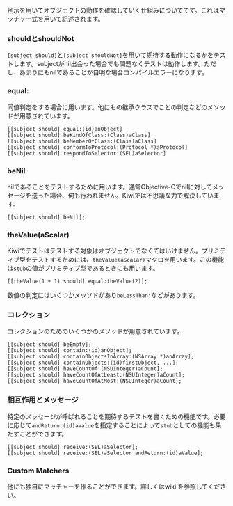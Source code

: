 例示を用いてオブジェクトの動作を確認していく仕組みについてです。これはマッチャー式を用いて記述されます。

### shouldとshouldNot

` [subject should] `と` [subject shouldNot] `を用いて期待する動作になるかをテストします。subjectがnil出会った場合でも問題なくテストは動作します。ただし、あまりにもnilであることが自明な場合コンパイルエラーになります。


### equal:

同値判定をする場合に用います。他にもの継承クラスでことの判定などのメソッドが用意されています。

```
[[subject should] equal:(id)anObject]
[[subject should] beKindOfClass:(Class)aClass]
[[subject should] beMemberOfClass:(Class)aClass]
[[subject should] conformToProtocol:(Protocol *)aProtocol]
[[subject should] respondToSelector:(SEL)aSelector]
```

### beNil

nilであることをテストするために用います。通常Objective-Cでnilに対してメッセージを送った場合、何も行われません。Kiwiでは不思議な力で解決しています。

```
[[subject should] beNil];
```


### theValue(aScalar)

Kiwiでテストはテストする対象はオブジェクトでなくてはいけません。プリミティブ型をテストするためには、`theValue(aScalar)`マクロを用います。この機能は`stub`の値がプリミティブ型であるときにも用います。

```
[[theValue(1 + 1) should] equal:theValue(2)];
```

数値の判定にはいくつかメッソドがあり`beLessThan:`などがあります。

### コレクション

コレクションのためのいくつかのメソッドが用意されています。

```
[[subject should] beEmpty];
[[subject should] contain:(id)anObject];
[[subject should] containObjectsInArray:(NSArray *)anArray];
[[subject should] containObjects:(id)firstObject, ...];
[[subject should] haveCountOf:(NSUInteger)aCount];
[[subject should] haveCountOfAtLeast:(NSUInteger)aCount];
[[subject should] haveCountOfAtMost:(NSUInteger)aCount];
```

### 相互作用とメッセージ

特定のメッセージが呼ばれることを期待するテストを書くための機能です。必要に応じて`andReturn:(id)aValue`を指定することによって`stub`としての機能も果たすことができます。

```
[[subject should] receive:(SEL)aSelector];
[[subject should] receive:(SEL)aSelector andReturn:(id)aValue];
```

### Custom Matchers

他にも独自にマッチャーを作ることができます。詳しくはwiki’を参照してください。

